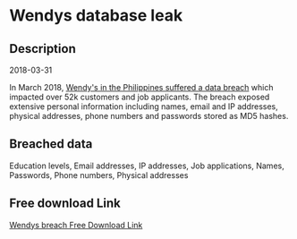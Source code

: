 # Wendys database leak

## Description

2018-03-31

In March 2018, <a href="https://www.rappler.com/technology/202040-wendys-philippines-data-breach/" target="_blank" rel="noopener">Wendy's in the Philippines suffered a data breach</a> which impacted over 52k customers and job applicants. The breach exposed extensive personal information including names, email and IP addresses, physical addresses, phone numbers and passwords stored as MD5 hashes.

## Breached data

Education levels, Email addresses, IP addresses, Job applications, Names, Passwords, Phone numbers, Physical addresses

## Free download Link

[Wendys breach Free Download Link](https://link-to.net/1229997/548.5426750463719/dynamic/?r=aHR0cHM6Ly93d3cubWVkaWFmaXJlLmNvbS92aWV3L3VkcldrYjBCM3FLMlB2Ri93ZW5keXMuY29tLnBoL2ZpbGU=)